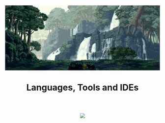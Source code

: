 <p><img align="center" alt="gif" width="1080" src="https://github.com/suleymanovdev/suleymanovdev/blob/main/wall.gif"/></p>

<h1 align="center">
  Languages, Tools and IDEs
</h1>
<br><br>
<p align="center">
  <a href="https://skillicons.dev">
    <img src="https://skillicons.dev/icons?i=git,linux,docker,azure,cpp,cs,dotnet,ts,js,react,python,mongodb,postgresql,sqlite,mysql,firebase,flutter,vscode,rider,jquery,postman" />
  </a>
</p>
